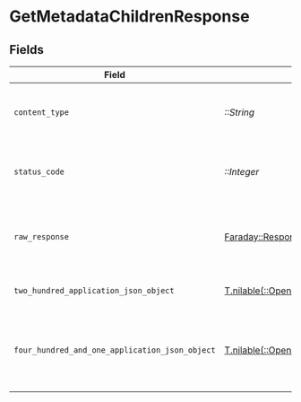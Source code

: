# GetMetadataChildrenResponse


## Fields

| Field                                                                                                                                            | Type                                                                                                                                             | Required                                                                                                                                         | Description                                                                                                                                      |
| ------------------------------------------------------------------------------------------------------------------------------------------------ | ------------------------------------------------------------------------------------------------------------------------------------------------ | ------------------------------------------------------------------------------------------------------------------------------------------------ | ------------------------------------------------------------------------------------------------------------------------------------------------ |
| `content_type`                                                                                                                                   | *::String*                                                                                                                                       | :heavy_check_mark:                                                                                                                               | HTTP response content type for this operation                                                                                                    |
| `status_code`                                                                                                                                    | *::Integer*                                                                                                                                      | :heavy_check_mark:                                                                                                                               | HTTP response status code for this operation                                                                                                     |
| `raw_response`                                                                                                                                   | [Faraday::Response](https://www.rubydoc.info/gems/faraday/Faraday/Response)                                                                      | :heavy_check_mark:                                                                                                                               | Raw HTTP response; suitable for custom response parsing                                                                                          |
| `two_hundred_application_json_object`                                                                                                            | [T.nilable(::OpenApiSDK::Operations::GetMetadataChildrenResponseBody)](../../models/operations/getmetadatachildrenresponsebody.md)               | :heavy_minus_sign:                                                                                                                               | The children of the library item.                                                                                                                |
| `four_hundred_and_one_application_json_object`                                                                                                   | [T.nilable(::OpenApiSDK::Operations::GetMetadataChildrenLibraryResponseBody)](../../models/operations/getmetadatachildrenlibraryresponsebody.md) | :heavy_minus_sign:                                                                                                                               | Unauthorized - Returned if the X-Plex-Token is missing from the header or query.                                                                 |